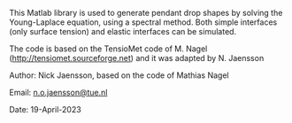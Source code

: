 This Matlab library is used to generate pendant drop shapes by solving the 
Young-Laplace equation, using a spectral method. Both simple interfaces 
(only surface tension) and elastic interfaces can be simulated.

The code is based on the TensioMet code of M. Nagel 
(http://tensiomet.sourceforge.net) and it was adapted by N. Jaensson

Author: Nick Jaensson, based on the code of Mathias Nagel

Email: n.o.jaensson@tue.nl

Date: 19-April-2023
